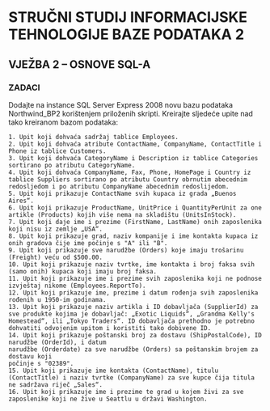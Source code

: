 # STRUČNI STUDIJ INFORMACIJSKE TEHNOLOGIJE BAZE PODATAKA 2

## VJEŽBA 2 – OSNOVE SQL-A
### ZADACI
Dodajte na instance SQL Server Express 2008 novu bazu podataka Northwind_BP2 korištenjem priloženih skripti.
Kreirajte sljedeće upite nad tako kreiranom bazom podataka:

    1. Upit koji dohvaća sadržaj tablice Employees.
    2. Upit koji dohvaća atribute ContactName, CompanyName, ContactTitle i Phone iz tablice Customers.
    3. Upit koji dohvaća CategoryName i Description iz tablice Categories sortirano po atributu CategoryName.
    4. Upit koji dohvaća CompanyName, Fax, Phone, HomePage i Country iz tablice Suppliers sortirano po atributu Country obrnutim abecednim redosljedom i po atributu CompanyName abecednim redoslijedom.
    5. Upit koji prikazuje ContactName svih kupaca iz grada „Buenos Aires“.
    6. Upit koji prikazuje ProductName, UnitPrice i QuantityPerUnit za one artikle (Products) kojih više nema na skladištu (UnitsInStock).
    7. Upit koji daje ime i prezime (FirstName, LastName) onih zaposlenika koji nisu iz zemlje „USA“.
    8. Upit koji prikazuje grad, naziv kompanije i ime kontakta kupaca iz onih gradova čije ime počinje s "A" ili "B".
    9. Upit koji prikazuje sve narudžbe (Orders) koje imaju trošarinu (Freight) veću od $500.00.
    10. Upit koji prikazuje naziv tvrtke, ime kontakta i broj faksa svih (samo onih) kupaca koji imaju broj faksa.
    11. Upit koji prikazuje ime i prezime svih zaposlenika koji ne podnose izvještaj nikome (Employees.ReportTo).
    12. Upit koji prikazuje ime, prezime i datum rođenja svih zaposlenika rođenih u 1950-im godinama.
    13. Upit koji prikazuje naziv artikla i ID dobavljača (SupplierId) za sve produkte kojima je dobavljač: „Exotic Liquids“, „Grandma Kelly's Homestead“, ili „Tokyo Traders“. ID dobavljača prethodno je potrebno dohvatiti odvojenim upitom i koristiti tako dobivene ID.
    14. Upit koji prikazuje poštanski broj za dostavu (ShipPostalCode), ID narudžbe (OrderId), i datum
    narudžbe (Orderdate) za sve narudžbe (Orders) sa poštanskim brojem za dostavu koji
    počinje s "02389".
    15. Upit koji prikazuje ime kontakta (ContactName), titulu (ContactTitle) i naziv tvrtke (CompanyName) za sve kupce čija titula ne sadržava riječ „Sales“.
    16. Upit koji prikazuje ime i prezime te grad u kojem živi za sve zaposlenike koji ne žive u Seattlu u državi Washington.
